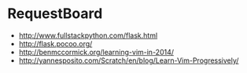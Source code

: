 # RequestBoard
- http://www.fullstackpython.com/flask.html
- http://flask.pocoo.org/
- http://benmccormick.org/learning-vim-in-2014/
- http://yannesposito.com/Scratch/en/blog/Learn-Vim-Progressively/
